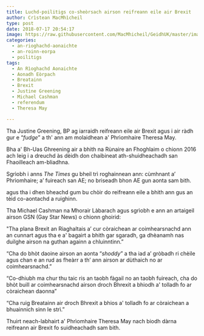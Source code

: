```yaml
---
title: Luchd-poilitigs co-sheòrsach airson reifreann eile air Brexit
author: Crìstean MacMhìcheil
type: post
date: 2018-07-17 20:54:17
image: https://raw.githubusercontent.com/MacMhicheil/GeidhUK/master/images/2018-07-17-luchd-poilitigs-co-sheorsach-airson-reifreann-eile-air-brexit.jpg
categories:
  - an-rioghachd-aonaichte
  - an-roinn-eorpa
  - poilitigs
tags:
  - An Rìoghachd Aonaichte
  - Aonadh Eòrpach
  - Breatainn
  - Brexit
  - Justine Greening
  - Michael Cashman
  - referendum
  - Theresa May

---
```

Tha Justine Greening, BP ag iarraidh reifreann eile air Brexit agus i air ràdh gur e &#8220;_fudge_&#8221; a th' ann am molaidhean a' Phrìomhaire Theresa May.

<!--more-->

Bha a' Bh-Uas Ghreening air a bhith na Rùnaire an Fhoghlaim o chionn 2016 ach leig i a dreuchd às dèidh don chaibineat ath-shuidheachadh san Fhaoilleach am-bliadhna.

Sgrìobh i anns _The Times_ gu bheil trì roghainnean ann: cùmhnant a’ Phrìomhaire; a’ fuireach san AE; no briseadh bhon AE gun aonta sam bith.

agus tha i dhen bheachd gum bu chòir do reifreann eile a bhith ann gus an tèid co-aontachd a ruighinn.

Tha Michael Cashman na Mhorair Làbarach agus sgrìobh e ann an artaigeil airson GSN (Gay Star News) o chionn ghoirid:

"Tha plana Brexit an Riaghaltais a’ cur còraichean ar coimhearsnachd ann an cunnart agus tha e a' bagairt a bhith gar sgaradh, ga dhèanamh nas duilghe airson na guthan againn a chluinntinn.”

“Cha do bhòt daoine airson an aonta “<em>shoddy</em>” a tha iad a’ gròbadh ri chèile agus chan e an rud as fheàrr a th’ ann airson ar dùthaich no ar coimhearsnachd.”

“Co-dhiubh ma chur thu taic ris an taobh fàgail no an taobh fuireach, cha do bhòt buill ar coimhearsnachd airson droch Bhrexit a bhiodh a' tolladh fo ar còraichean daonna”

“Cha ruig Breatainn air droch Bhrexit a bhios a' tolladh fo ar còraichean a bhuainnich sinn le strì.”

Thuirt neach-labhairt a' Phrìomhaire Theresa May nach biodh dàrna reifreann air Brexit fo suidheachadh sam bith.
